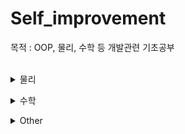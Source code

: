# Self_improvement 
목적 : OOP, 물리, 수학 등 개발관련 기초공부
<br><br>
<details>
<summary>물리</summary>
 
### ⚙ 물리1
 - 속력과 속도 <br><https://dev-dahyun.tistory.com/29>
 - 등속직선운동 <br><https://dev-dahyun.tistory.com/33>
 - 가속도 운동 <br><https://dev-dahyun.tistory.com/34>
 - 힘과 운동 법칙 <br><https://dev-dahyun.tistory.com/35>
 - 힘의 평형 <br><https://dev-dahyun.tistory.com/36>
 - 운동량과 충격량 <br><https://dev-dahyun.tistory.com/37>
 - 일과 에너지 <br><https://dev-dahyun.tistory.com/38>
 - 역학적 에너지 보존 법칙 <br><https://dev-dahyun.tistory.com/39>
 - 전반사와 광통신 <br><https://dev-dahyun.tistory.com/40>
---
### ⚙ 물리2
 - 힘의 평형 <br><https://dev-dahyun.tistory.com/41>
 - 물체의 운동 <br><https://dev-dahyun.tistory.com/42>
 - 포물선 운동 <br><https://dev-dahyun.tistory.com/43>
 - 등속 원운동 <br><https://dev-dahyun.tistory.com/44>
 - 케플러 법칙, 뉴턴 중력 법칙 <br><https://dev-dahyun.tistory.com/45>
 - 관성력 <br><https://dev-dahyun.tistory.com/46>
 - 일과 에너지 <br><https://dev-dahyun.tistory.com/47>
---
<br></details>
<details>
<summary>수학</summary>

### ⚙ 수학 + 삼각함수 라디안 값 구하는법
 - 삼각함수 <br><https://dev-dahyun.tistory.com/49>
 - 게임 수학 <br><https://dev-dahyun.tistory.com/50>
 - 선형대수 <br><https://dev-dahyun.tistory.com/41>
---
<br></details>
<details>
<summary>Other</summary>
  
### ⚙ [유니티6 요약]
<https://www.youtube.com/watch?v=Kerbhp1oqMA﻿>
---<br></details>
